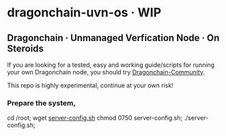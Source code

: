 # dragonchain-uvn-os · WIP

## Dragonchain · Unmanaged Verfication Node · On Steroids

If you are looking for a tested, easy and working guide/scripts for running your own Dragonchain node, you should try [Dragonchain-Community](https://github.com/Dragonchain-Community).

This repo is highly experimental, continue at your own risk!

### Prepare the system,
cd /root;
wget [server-config.sh](https://github.com/Xpawn/dragonchain-uvn-os/blob/master/bin/server-config.sh)
chmod 0750 server-config.sh;
./server-config.sh;
